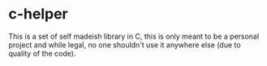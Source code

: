 # c-helper
This is a set of self madeish library in C, this is only meant to be a personal project and while legal, no one shouldn't use it anywhere else (due to quality of the code).
